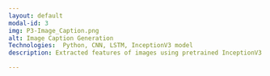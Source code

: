 ```yaml
---
layout: default
modal-id: 3
img: P3-Image_Caption.png  
alt: Image Caption Generation 
Technologies:  Python, CNN, LSTM, InceptionV3 model
description: Extracted features of images using pretrained InceptionV3 model, used CNN, LSTM (Long Short-Term Memory) and beam search to generate automatic descriptions for images. Model is trained on Flickr8K data set.

---
```

